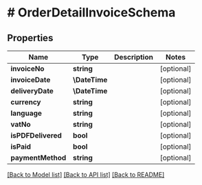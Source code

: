 # # OrderDetailInvoiceSchema

## Properties

Name | Type | Description | Notes
------------ | ------------- | ------------- | -------------
**invoiceNo** | **string** |  | [optional]
**invoiceDate** | **\DateTime** |  | [optional]
**deliveryDate** | **\DateTime** |  | [optional]
**currency** | **string** |  | [optional]
**language** | **string** |  | [optional]
**vatNo** | **string** |  | [optional]
**isPDFDelivered** | **bool** |  | [optional]
**isPaid** | **bool** |  | [optional]
**paymentMethod** | **string** |  | [optional]

[[Back to Model list]](../../README.md#models) [[Back to API list]](../../README.md#endpoints) [[Back to README]](../../README.md)
